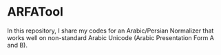 # ARFATool
In this repository, I share my codes for an Arabic/Persian Normalizer that works well on non-standard Arabic Unicode (Arabic Presentation Form A and B).
